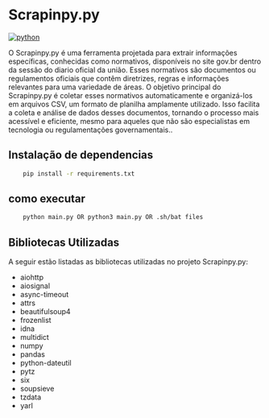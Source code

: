 #  Scrapinpy.py
[![python](https://img.shields.io/badge/Python-3776AB?style=for-the-badge&logo=python&logoColor=white)](#)

O Scrapinpy.py é uma ferramenta projetada para extrair informações específicas, conhecidas como normativos, disponíveis no site gov.br dentro da sessão do diario oficial da união. Esses normativos são documentos ou regulamentos oficiais que contêm diretrizes, regras e informações relevantes para uma variedade de áreas. O objetivo principal do Scrapinpy.py é coletar esses normativos automaticamente e organizá-los em arquivos CSV, um formato de planilha amplamente utilizado. Isso facilita a coleta e análise de dados desses documentos, tornando o processo mais acessível e eficiente, mesmo para aqueles que não são especialistas em tecnologia ou regulamentações governamentais..

## Instalação de dependencias
```bash
    pip install -r requirements.txt
```
## como executar 
```bash
    python main.py OR python3 main.py OR .sh/bat files
```

## Bibliotecas Utilizadas

A seguir estão listadas as bibliotecas utilizadas no projeto Scrapinpy.py:

- aiohttp
- aiosignal
- async-timeout
- attrs
- beautifulsoup4
- frozenlist
- idna
- multidict
- numpy
- pandas
- python-dateutil
- pytz
- six
- soupsieve
- tzdata
- yarl